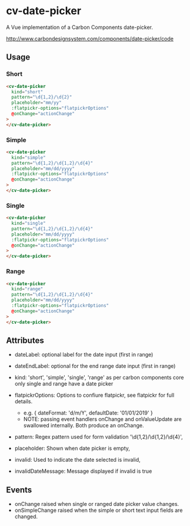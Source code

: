 # cv-date-picker

A Vue implementation of a Carbon Components date-picker.

http://www.carbondesignsystem.com/components/date-picker/code

## Usage

### Short

```html
<cv-date-picker
  kind="short"
  pattern="\d{1,2}/\d{2}"
  placeholder="mm/yy"
  :flatpickr-options="flatpickrOptions"
  @onChange="actionChange"
>
</cv-date-picker>
```

### Simple

```html
<cv-date-picker
  kind="simple"
  pattern="\d{1,2}/\d{1,2}/\d{4}"
  placeholder="mm/dd/yyyy"
  :flatpickr-options="flatpickrOptions"
  @onChange="actionChange"
>
</cv-date-picker>
```

### Single

```html
<cv-date-picker
  kind="single"
  pattern="\d{1,2}/\d{1,2}/\d{4}"
  placeholder="mm/dd/yyyy"
  :flatpickr-options="flatpickrOptions"
  @onChange="actionChange"
>
</cv-date-picker>
```

### Range

```html
<cv-date-picker
  kind="range"
  pattern="\d{1,2}/\d{1,2}/\d{4}"
  placeholder="mm/dd/yyyy"
  :flatpickr-options="flatpickrOptions"
  @onChange="actionChange"
>
</cv-date-picker>
```

## Attributes

- dateLabel: optional label for the date input (first in range)
- dateEndLabel: optional for the end range date input (first in range)
- kind: 'short', 'simple', 'single', 'range' as per carbon components core only single and range have a date picker
- flatpickrOptions: Options to confiure flatpickr, see flatpickr for full details.

  - e.g. { dateFormat: 'd/m/Y', defaultDate: '01/01/2019' }
  - NOTE: passing event handlers onChange and onValueUpdate are swallowed internally. Both produce an onChange.

- pattern: Regex pattern used for form validation '\\d{1,2}/\\d{1,2}/\\d{4}',
- placeholder: Shown when date picker is empty,
- invalid: Used to indicate the date selected is invalid,
- invalidDateMessage: Message displayed if invalid is true

###

## Events

- onChange raised when single or ranged date picker value changes.
- onSimpleChange raised when the simple or short text input fields are changed.
